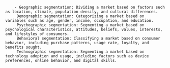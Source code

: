         - Geographic segmentation: Dividing a market based on factors such as location, climate, population density, and cultural differences.
         Demographic segmentation: Categorizing a market based on variables such as age, gender, income, occupation, and education.
         Psychographic segmentation: Segmenting a market based on psychological characteristics, attitudes, beliefs, values, interests, and lifestyles of consumers.
         Behavioral segmentation: Classifying a market based on consumer behavior, including purchase patterns, usage rate, loyalty, and benefits sought.
         Technographic segmentation: Segmenting a market based on technology adoption and usage, including factors such as device preferences, online behavior, and digital skills.



